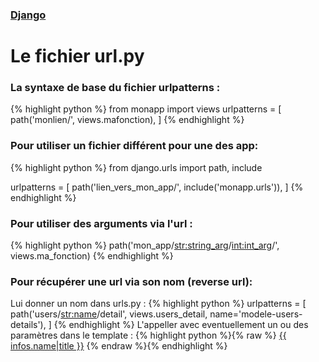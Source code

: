 ### [Django](index.html)
# Le fichier url.py

### La syntaxe de base du fichier urlpatterns :
{% highlight python %}
from monapp import views
urlpatterns = [
    path('monlien/', views.mafonction),
]
{% endhighlight %}

### Pour utiliser un fichier différent pour une des app:
{% highlight python %}
from django.urls import path, include  

urlpatterns = [
    path('lien_vers_mon_app/', include('monapp.urls')),
]
{% endhighlight %}
### Pour utiliser des arguments via l'url :
{% highlight python %}
path('mon_app/<str:string_arg>/<int:int_arg>/', views.ma_fonction)
{% endhighlight %}

### Pour récupérer une url via son nom (reverse url):
Lui donner un nom dans urls.py :
{% highlight python %}
urlpatterns = [
    path('users/<str:name>/detail', views.users_detail, name='modele-users-details'),
]
{% endhighlight %}
L'appeller avec eventuellement un ou des paramètres dans le template :
{% highlight python %}{% raw %}
<a href="{% url 'modele-users-details' modele %}">{{ infos.name|title }}</a>
{% endraw %}{% endhighlight %}
